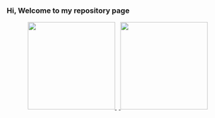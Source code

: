 ### Hi, Welcome to my repository page


<p align="center">
<a href="https://github.com/kayua">
<img height="198em" padding: 2px src="https://github-readme-stats.vercel.app/api?username=kayua&show_icons=true&theme=default&include_all_commits=true&count_private=true"/>
  <img height="5em"src="https://i.stack.imgur.com/CtiyS.png">
<img height="198em" padding: 2px src="https://github-readme-stats.vercel.app/api/top-langs/?username=kayua&layout=compact&langs_count=10&theme=default"/>
</p>
